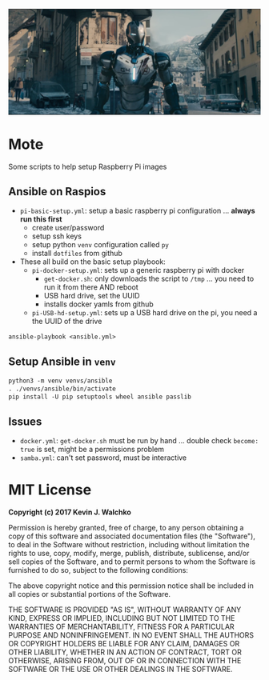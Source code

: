![](pics/iron-man-legion.png)

# Mote

Some scripts to help setup Raspberry Pi images

## Ansible on Raspios

- `pi-basic-setup.yml`: setup a basic raspberry pi configuration ... **always run this first**
    - create user/password
    - setup ssh keys
    - setup python `venv` configuration called `py`
    - install `dotfiles` from github
- These all build on the basic setup playbook:
    - `pi-docker-setup.yml`: sets up a generic raspberry pi with docker
        - `get-docker.sh`: only downloads the script to `/tmp` ... you need to run it from there AND reboot
        - USB hard drive, set the UUID
        - installs docker yamls from github
    - `pi-USB-hd-setup.yml`: sets up a USB hard drive on the pi, you need a the UUID of the drive

```
ansible-playbook <ansible.yml>
```

## Setup Ansible in `venv`

```
python3 -m venv venvs/ansible
. ./venvs/ansible/bin/activate
pip install -U pip setuptools wheel ansible passlib
```

## Issues

- `docker.yml`: `get-docker.sh` must be run by hand ... double check `become: true` is set, might be a permissions problem
- `samba.yml`: can't set password, must be interactive

# MIT License

**Copyright (c) 2017 Kevin J. Walchko**

Permission is hereby granted, free of charge, to any person obtaining a copy
of this software and associated documentation files (the "Software"), to deal
in the Software without restriction, including without limitation the rights
to use, copy, modify, merge, publish, distribute, sublicense, and/or sell
copies of the Software, and to permit persons to whom the Software is
furnished to do so, subject to the following conditions:

The above copyright notice and this permission notice shall be included in all
copies or substantial portions of the Software.

THE SOFTWARE IS PROVIDED "AS IS", WITHOUT WARRANTY OF ANY KIND, EXPRESS OR
IMPLIED, INCLUDING BUT NOT LIMITED TO THE WARRANTIES OF MERCHANTABILITY,
FITNESS FOR A PARTICULAR PURPOSE AND NONINFRINGEMENT. IN NO EVENT SHALL THE
AUTHORS OR COPYRIGHT HOLDERS BE LIABLE FOR ANY CLAIM, DAMAGES OR OTHER
LIABILITY, WHETHER IN AN ACTION OF CONTRACT, TORT OR OTHERWISE, ARISING FROM,
OUT OF OR IN CONNECTION WITH THE SOFTWARE OR THE USE OR OTHER DEALINGS IN THE
SOFTWARE.
